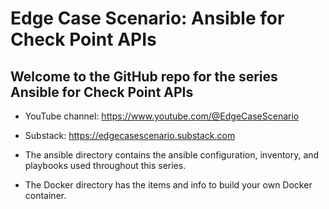 # Edge Case Scenario: Ansible for Check Point APIs

## Welcome to the GitHub repo for the series Ansible for Check Point APIs

* YouTube channel: https://www.youtube.com/@EdgeCaseScenario

* Substack: https://edgecasescenario.substack.com

* The ansible directory contains the ansible configuration, inventory, and playbooks
  used throughout this series.
* The Docker directory has the items and info to build your own Docker container.
